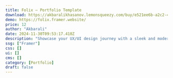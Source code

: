```yaml
---
title: Folix — Portfolio Template
download: https://akbaralikhasanov.lemonsqueezy.com/buy/e521ee6b-a2c2-4683-806c-43d648202d47
demo: https://folix.framer.website/
price: 12
author: "Akbarali"
date: 2024-11-30T09:53:17.410Z
description: "Showcase your UX/UI design journey with a sleek and modern portfolio template. Perfect for highlighting your expertise, projects, and services in a visually captivating way."
ssg: ["Framer"]
css: []
ui: []
cms: []
category: [Portfolio]
draft: false
---
```

